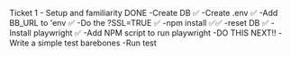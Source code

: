  Ticket 1 - Setup and familiarity DONE
 -Create DB ✅
 -Create .env ✅
 -Add BB_URL to 'env ✅
 -Do the ?SSL=TRUE ✅
 -npm install ✅✅
 -reset DB ✅
 -Install playwright ✅
 -Add NPM script to run playwright -DO THIS NEXT!!
 -Write a simple test barebones
 -Run test